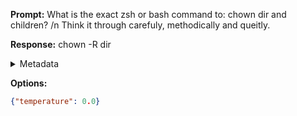 **Prompt:**
What is the exact zsh or bash command to: chown dir and children? /n
Think it through carefuly, methodically and queitly.


**Response:**
chown -R dir

<details><summary>Metadata</summary>

- Duration: 798 ms
- Datetime: 2023-08-06T15:12:12.123977
- Model: gpt-3.5-turbo-0613

</details>

**Options:**
```json
{"temperature": 0.0}
```

